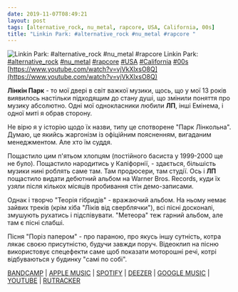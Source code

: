 ```yaml
---
date: 2019-11-07T08:49:21
layout: post
tags: [alternative_rock, nu_metal, rapcore, USA, California, 00s]
title: "Linkin Park: #alternative_rock #nu_metal #rapcore "
---
```

![Linkin Park: #alternative_rock #nu_metal #rapcore ](https://i.ytimg.com/vi/vjVkXlxsO8Q/maxresdefault.jpg)
Linkin Park: [#alternative_rock](/tags/#alternative_rock) [#nu_metal](/tags/#nu_metal) [#rapcore](/tags/#rapcore) [#USA](/tags/#USA) [#California](/tags/#California) [#00s](/tags/#00s) [https://www.youtube.com/watch?v=vjVkXlxsO8Q](https://www.youtube.com/watch?v=vjVkXlxsO8Q)

**Лінкін Парк** - то мої двері в світ важкої музики, щось, що у мої 13 років виявилось настільки підходящим до стану душі, що змінили поняття про музику абсолютно. Одні мої однокласники любили **ЛП**, інші Емінема, і одної миті я обрав сторону.

Не вірю я у історію щодо їх назви, типу це спотворене &quot;Парк Лінкольна&quot;. Думаю, це якийсь жаргонізм із офіційним поясненням, вигаданим менеджментом. Але хто їм суддя.

Пощастило цим п&#39;ятьом хлопцям (постійного басиста у 1999-2000 ще не було). Пощастило народитись у Каліфорнії, - здається, більшість музики нині роблять саме там. Там продюсери, там студії. Ось і **ЛП** пощастило видати дебютний альбом на Warner Bros. Records, куди їх узяли після кількох місяців пробивання стін демо-записами.

Однак і творчо &quot;Теорія гібридів&quot; - вражаючий альбом. На ньому немає зайвих треків (крім хіба &quot;Ліків від сверблячки&quot;), всі пісні досконалі, змушують рухатись і підспівувати. &quot;Метеора&quot; теж гарний альбом, але там є пісні слабші.

Пісня &quot;Поріз папером&quot; - про параною, про якусь іншу сутність, котра лякає своєю присутністю, будучи завжди поруч. Відеоклип на пісню використовує спецефекти саме щоб показати моторошні речі, котрі відбуваються у будинку &quot;самі по собі&quot;.

[BANDCAMP](https://linkin-park.bandcamp.com/album/hybrid-theory) | [APPLE MUSIC](https://music.apple.com/album/hybrid-theory/528436018) | [SPOTIFY](https://open.spotify.com/album/2pKw6GERJVAD61449B1EEM) | [DEEZER](https://www.deezer.com/album/260137?utm_source=deezer&amp;utm_content=album-260137&amp;utm_term=1601611822_1573109232&amp;utm_medium=web) | [GOOGLE MUSIC](https://play.google.com/music/m/Bogptjvfamp4fuogwslpuhdsfka?t=Hybrid_Theory_-_Linkin_Park) | [YOUTUBE](https://www.youtube.com/playlist?list=OLAK5uy_nYTF1JJIQpw1HYW6ywZSe0nHhXltQPaZk) | [RUTRACKER](https://rutracker.org/forum/viewtopic.php?t=3557124)